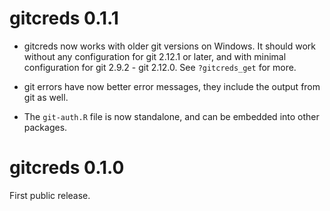 
# gitcreds 0.1.1

* gitcreds now works with older git versions on Windows. It should work
  without any configuration for git 2.12.1 or later, and with minimal
  configuration for git 2.9.2 - git 2.12.0. See `?gitcreds_get` for more.

* git errors have now better error messages, they include the output
  from git as well.

* The `git-auth.R` file is now standalone, and can be embedded into
  other packages.

# gitcreds 0.1.0

First public release.
